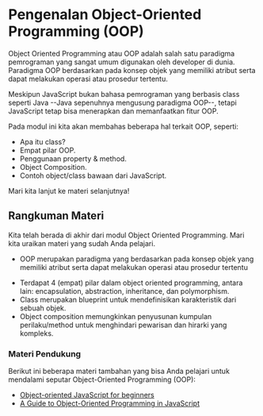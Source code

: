 # Pengenalan Object-Oriented Programming (OOP)

Object Oriented Programming atau OOP adalah salah satu paradigma pemrograman yang sangat umum digunakan oleh developer di dunia. Paradigma OOP berdasarkan pada konsep objek yang memiliki atribut serta dapat melakukan operasi atau prosedur tertentu.

Meskipun JavaScript bukan bahasa pemrograman yang berbasis class seperti Java --Java sepenuhnya mengusung paradigma OOP--, tetapi JavaScript tetap bisa menerapkan dan memanfaatkan fitur OOP.

Pada modul ini kita akan membahas beberapa hal terkait OOP, seperti:

- Apa itu class?
- Empat pilar OOP.
- Penggunaan property & method.
- Object Composition.
- Contoh object/class bawaan dari JavaScript.

Mari kita lanjut ke materi selanjutnya!

## Rangkuman Materi

Kita telah berada di akhir dari modul Object Oriented Programming. Mari kita uraikan materi yang sudah Anda pelajari.

- OOP merupakan paradigma yang berdasarkan pada konsep objek yang memiliki atribut serta dapat melakukan operasi atau prosedur tertentu

* Terdapat 4 (empat) pilar dalam object oriented programming, antara lain: encapsulation, abstraction, inheritance, dan polymorphism.
* Class merupakan blueprint untuk mendefinisikan karakteristik dari sebuah objek.
* Object composition memungkinkan penyusunan kumpulan perilaku/method untuk menghindari pewarisan dan hirarki yang kompleks.

### Materi Pendukung

Berikut ini beberapa materi tambahan yang bisa Anda pelajari untuk mendalami seputar Object-Oriented Programming (OOP):

- [Object-oriented JavaScript for beginners](https://developer.mozilla.org/en-US/docs/Learn/JavaScript/Objects/Object-oriented_JS)
- [A Guide to Object-Oriented Programming in JavaScript](https://betterprogramming.pub/object-oriented-programming-in-javascript-b3bda28d3e81)
